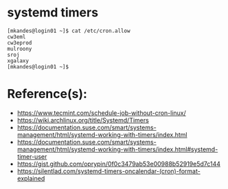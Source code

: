 # systemd timers

```
[mkandes@login01 ~]$ cat /etc/cron.allow
cw3eml
cw3eprod
mulroony
sroj
xgalaxy
[mkandes@login01 ~]$
```

# Reference(s):
- https://www.tecmint.com/schedule-job-without-cron-linux/
- https://wiki.archlinux.org/title/Systemd/Timers
- https://documentation.suse.com/smart/systems-management/html/systemd-working-with-timers/index.html
- https://documentation.suse.com/smart/systems-management/html/systemd-working-with-timers/index.html#systemd-timer-user
- https://gist.github.com/oprypin/0f0c3479ab53e00988b52919e5d7c144
- https://silentlad.com/systemd-timers-oncalendar-(cron)-format-explained
